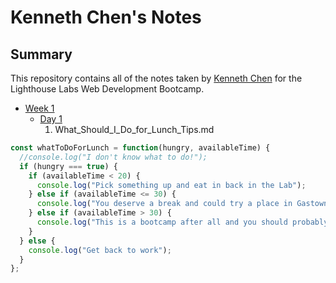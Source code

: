 # Kenneth Chen's Notes

## Summary 

This repository contains all of the notes taken by [Kenneth Chen](https://github.com/chenken12) for the Lighthouse Labs Web Development Bootcamp.

* [Week 1](/Week_1)
  * [Day 1](/Week_1/Day_1)
    1. What_Should_I_Do_for_Lunch_Tips.md

```javascript
const whatToDoForLunch = function(hungry, availableTime) {
  //console.log("I don't know what to do!");
  if (hungry === true) {
    if (availableTime < 20) {
      console.log("Pick something up and eat in back in the Lab");
    } else if (availableTime <= 30) {
      console.log("You deserve a break and could try a place in Gastown");
    } else if (availableTime > 30) {
      console.log("This is a bootcamp after all and you should probably reconsider");
    }
  } else {
    console.log("Get back to work");
  }
};
```
